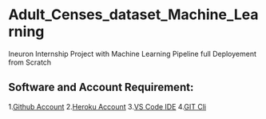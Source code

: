 # Adult_Censes_dataset_Machine_Learning
Ineuron Internship Project with Machine Learning Pipeline full Deployement from Scratch

## Software and Account Requirement:

1.[Github Account](http://github.com)
2.[Heroku Account](https://dashboard.heroku.com/login)
3.[VS Code IDE](https://code.visualstudio.com/download)
4.[GIT Cli](https://git-scm.com/downloads)
